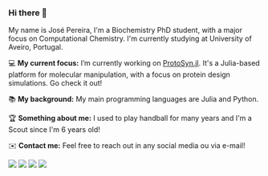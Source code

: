 ### Hi there 👋

My name is José Pereira, I'm a Biochemistry PhD student, with a major focus on Computational Chemistry. I'm currently studying at University of Aveiro, Portugal.

:computer: **My current focus:** I’m currently working on [ProtoSyn.jl](https://github.com/sergio-santos-group/ProtoSyn.jl). It's a Julia-based platform for molecular manipulation, with a focus on protein design simulations. Go check it out!

:books: **My background:** My main programming languages are Julia and Python.

:trophy: **Something about me:** I used to play handball for many years and I'm a Scout since I'm 6 years old!

:envelope: **Contact me:** Feel free to reach out in any social media ou via e-mail!

<p align="left">
<a href="https://twitter.com/JosePereiraUA"><img src="https://img.shields.io/badge/-@JosePereiraUA-1DA1F2?style=flat&logo=Twitter&logoColor=white"/></a>
<a href="https://www.linkedin.com/in/josepereiraua/"><img src="https://img.shields.io/badge/-Jose%20Pereira-0077B5?style=flat&logo=Linkedin&logoColor=white"/></a>
<a href="https://www.instagram.com/zemanelsantospereira/"><img src="https://img.shields.io/badge/-@zemanelsantospereira-E4405F?style=flat&logo=Instagram&logoColor=white"/></a>
<a href="mailto:jose.manuel.pereira@ua.pt"><img src="https://img.shields.io/badge/-jose.manuel.pereira@ua.pt-D14836?style=flat&logo=Gmail&logoColor=white"/></a>
</p>
